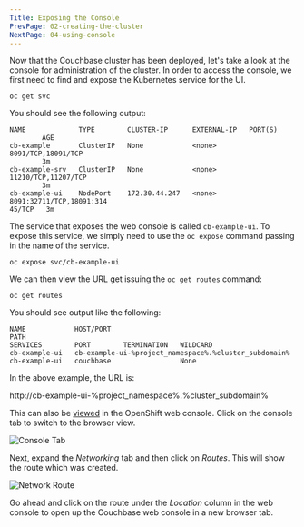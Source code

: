 ```yaml
---
Title: Exposing the Console
PrevPage: 02-creating-the-cluster
NextPage: 04-using-console
---
```


Now that the Couchbase cluster has been deployed, let's take a look at the console for administration of the cluster. In order to access the console, we first need to find and expose the Kubernetes service for the UI.  

```execute-1
oc get svc
```

You should see the following output:

```
NAME             TYPE        CLUSTER-IP      EXTERNAL-IP   PORT(S)
        AGE
cb-example       ClusterIP   None            <none>        8091/TCP,18091/TCP
        3m
cb-example-srv   ClusterIP   None            <none>        11210/TCP,11207/TCP
        3m
cb-example-ui    NodePort    172.30.44.247   <none>        8091:32711/TCP,18091:314
45/TCP   3m
```

The service that exposes the web console is called `cb-example-ui`.  To expose this service, we simply need to use the `oc expose` command passing in the name of the service.

```execute-1
oc expose svc/cb-example-ui
```

We can then view the URL get issuing the `oc get routes` command:

```execute-1
oc get routes
```

You should see output like the following:

```
NAME            HOST/PORT                                                 PATH
SERVICES        PORT        TERMINATION   WILDCARD
cb-example-ui   cb-example-ui-%project_namespace%.%cluster_subdomain%
cb-example-ui   couchbase                 None
```

In the above example, the URL is:

http://cb-example-ui-%project_namespace%.%cluster_subdomain%

This can also be [viewed](%console_url%/k8s/ns/%project_namespace%/routes) in the OpenShift web console. Click on the console tab to switch to the browser view.

![Console Tab](console-tab.png)

Next, expand the *Networking* tab and then click on *Routes*. This will show the route which was created.

![Network Route](console-routes.png)

Go ahead and click on the route under the *Location* column in the web console to open up the Couchbase web console in a new browser tab.
